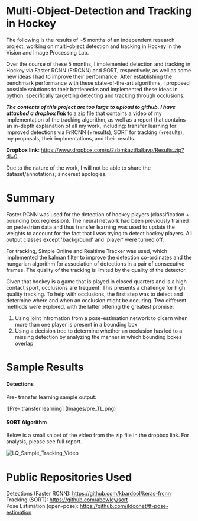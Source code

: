 # Multi-Object-Detection and Tracking in Hockey

The following is the results of ~5 months of an independent research project, working on multi-object detection and tracking in Hockey in the Vision and Image Processing Lab.

Over the course of these 5 months, I implemented detection and tracking in Hockey via Faster RCNN (FrRCNN) and SORT, respectively, as well as some new ideas I had to improve their performance. After establishing the benchmark performance with these state-of-the-art algorithms, I proposed possible solutions to their bottlenecks and implemented these ideas in python, specifically targetting detecting and tracking through occlusions. 

**_The contents of this project are too large to upload to github. I have attached a dropbox link_** to a zip file
that contains a video of my implementation of the tracking algorithm, as well as a report that contains an in-depth explanation of all my work, including: transfer learning for improved detections via FrRCNN (+results), SORT for tracking (+results), my proposals, their implmentations, and their results.

**Dropbox link**: https://www.dropbox.com/s/2zbmkaztfla8avp/Results.zip?dl=0

Due to the nature of the work, I will not be able to share the dataset/annotations; sincerest apologies.

# Summary

Faster RCNN was used for the detection of hockey players (classification + bounding box regression). The neural network had been previously trained on pedestrian data and thus transfer learning was used to update the weights to account for the fact that I was trying to detect hockey players. All output classes except 'background' and 'player' were turned off. 

For tracking, Simple Online and Realtime Tracker was used, which implemented the kalman filter to improve the detection co-ordinates and the hungarian algorithm for association of detections in a pair of consecutive frames. The quality of the tracking is limited by the quality of the detector.

Given that hockey is a game that is played in closed quarters and is a high contact sport, occlusions are frequent. This presents a challenge for high quality tracking. To help with occlusions, the first step was to detect and determine where and when an occlusion might be occuring. Two different methods were explored, with the latter offering the greatest promise:

1) Using joint infromation from a pose-estimation network to dicern when more than one player is present in a bounding box <br/>
2) Using a decision tree to determine whether an occlusion has led to a missing detection by analyzing the manner in which bounding boxes overlap


# Sample Results

#### Detections

Pre- transfer learning sample output:

![Pre- transfer learning] (Images/pre_TL.png)

#### SORT Algorithm

Below is a small snipet of the video from the zip file in the dropbox link. For analysis, please see full report. 

![LQ_Sample_Tracking_Video](/LQ_Tracked_sample.gif)

# Public Repositories Used

Detections (Faster RCNN): https://github.com/kbardool/keras-frcnn <br/>
Tracking (SORT): https://github.com/abewley/sort <br/>
Pose Estimation (open-pose): https://github.com/ildoonet/tf-pose-estimation

